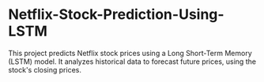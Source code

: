 # Netflix-Stock-Prediction-Using-LSTM
This project predicts Netflix stock prices using a Long Short-Term Memory (LSTM) model. It analyzes historical data to forecast future prices, using the stock's closing prices. 
